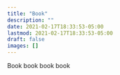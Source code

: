 ```yaml
---
title: "Book"
description: ""
date: 2021-02-17T18:33:53-05:00
lastmod: 2021-02-17T18:33:53-05:00
draft: false
images: []
---
```


Book book book book